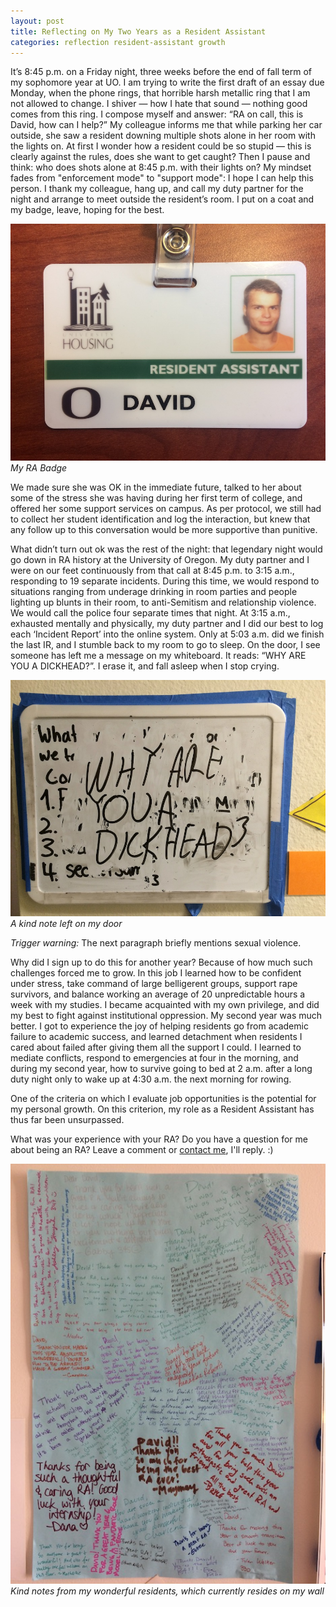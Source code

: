 ```yaml
---
layout: post
title: Reflecting on My Two Years as a Resident Assistant
categories: reflection resident-assistant growth
---
```


It’s 8:45 p.m. on a Friday night, three weeks before the end of fall term of my sophomore year at UO. I am trying to write the first draft of an essay due Monday, when the phone rings, that horrible harsh metallic ring that I am not allowed to change. I shiver — how I hate that sound — nothing good comes from this ring. I compose myself and answer: “RA on call, this is David, how can I help?” <!--more--> My colleague informs me that while parking her car outside, she saw a resident downing multiple shots alone in her room with the lights on. At first I wonder how a resident could be so stupid — this is clearly against the rules, does she want to get caught? Then I pause and think: who does shots alone at 8:45 p.m. with their lights on? My mindset fades from "enforcement mode" to "support mode": I hope I can help this person. I thank my colleague, hang up, and call my duty partner for the night and arrange to meet outside the resident’s room. I put on a coat and my badge, leave, hoping for the best.

![My RA Badge](/images/badge.jpg)
*My RA Badge*

We made sure she was OK in the immediate future, talked to her about some of the stress she was having during her first term of college, and offered her some support services on campus. As per protocol, we still had to collect her student identification and log the interaction, but knew that any follow up to this conversation would be more supportive than punitive.

What didn’t turn out ok was the rest of the night: that legendary night would go down in RA history at the University of Oregon. My duty partner and I were on our feet continuously from that call at 8:45 p.m. to 3:15 a.m., responding to 19 separate incidents. During this time, we would respond to situations ranging from underage drinking in room parties and people lighting up blunts in their room, to anti-Semitism and relationship violence. We would call the police four separate times that night. At 3:15 a.m., exhausted mentally and physically, my duty partner and I did our best to log each ‘Incident Report’ into the online system. Only at 5:03 a.m. did we finish the last IR, and I stumble back to my room to go to sleep. On the door, I see someone has left me a message on my whiteboard. It reads: “WHY ARE YOU A DICKHEAD?”. I erase it, and fall asleep when I stop crying.

![Whiteboard with “WHY ARE YOU A DICKHEAD?” written on it](/images/dickhead.jpg)
*A kind note left on my door*

*Trigger warning:* The next paragraph briefly mentions sexual violence.

Why did I sign up to do this for another year? Because of how much such challenges forced me to grow. In this job I learned how to be confident under stress, take command of large belligerent groups, support rape survivors, and balance working an average of 20 unpredictable hours a week with my studies. I became acquainted with my own privilege, and did my best to fight against institutional oppression. My second year was much better. I got to experience the joy of helping residents go from academic failure to academic success, and learned detachment when residents I cared about failed after giving them all the support I could. I learned to mediate conflicts, respond to emergencies at four in the morning, and during my second year, how to survive going to bed at 2 a.m. after a long duty night only to wake up at 4:30 a.m. the next morning for rowing.

One of the criteria on which I evaluate job opportunities is the potential for my personal growth. On this criterion, my role as a Resident Assistant has thus far been unsurpassed.

What was your experience with your RA? Do you have a question for me about being an RA? Leave a comment or [contact me](/contact), I'll reply. :)

![Kind notes from my residents](/images/thanks-david.jpg)
*Kind notes from my wonderful residents, which currently resides on my wall*
